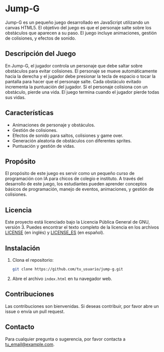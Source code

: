 # Jump-G

Jump-G es un pequeño juego desarrollado en JavaScript utilizando un canvas HTML5. El objetivo del juego es que el personaje salte sobre los obstáculos que aparecen a su paso. El juego incluye animaciones, gestión de colisiones, y efectos de sonido.

## Descripción del Juego

En Jump-G, el jugador controla un personaje que debe saltar sobre obstáculos para evitar colisiones. El personaje se mueve automáticamente hacia la derecha y el jugador debe presionar la tecla de espacio o tocar la pantalla para hacer que el personaje salte. Cada obstáculo evitado incrementa la puntuación del jugador. Si el personaje colisiona con un obstáculo, pierde una vida. El juego termina cuando el jugador pierde todas sus vidas.

## Características

- Animaciones de personaje y obstáculos.
- Gestión de colisiones.
- Efectos de sonido para saltos, colisiones y game over.
- Generación aleatoria de obstáculos con diferentes sprites.
- Puntuación y gestión de vidas.

## Propósito

El propósito de este juego es servir como un pequeño curso de programación con IA para chicos de colegio e instituto. A través del desarrollo de este juego, los estudiantes pueden aprender conceptos básicos de programación, manejo de eventos, animaciones, y gestión de colisiones.

## Licencia

Este proyecto está licenciado bajo la Licencia Pública General de GNU, versión 3. Puedes encontrar el texto completo de la licencia en los archivos [LICENSE](./LICENSE) (en inglés) y [LICENSE_ES](./LICENSE_ES) (en español).

## Instalación

1. Clona el repositorio:
    ```bash
    git clone https://github.com/tu_usuario/jump-g.git
    ```

2. Abre el archivo `index.html` en tu navegador web.

## Contribuciones

Las contribuciones son bienvenidas. Si deseas contribuir, por favor abre un issue o envía un pull request.

## Contacto

Para cualquier pregunta o sugerencia, por favor contacta a [tu_email@example.com](mailto:tu_email@example.com).
